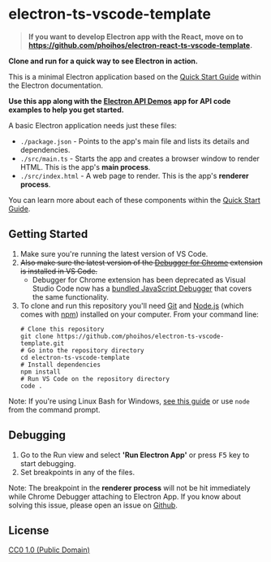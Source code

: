 # electron-ts-vscode-template

> **If you want to develop Electron app with the React, move on to https://github.com/phoihos/electron-react-ts-vscode-template.**


**Clone and run for a quick way to see Electron in action.**

This is a minimal Electron application based on the [Quick Start Guide](http://electron.atom.io/docs/tutorial/quick-start) within the Electron documentation.

**Use this app along with the [Electron API Demos](http://electron.atom.io/#get-started) app for API code examples to help you get started.**

A basic Electron application needs just these files:

- `./package.json` - Points to the app's main file and lists its details and dependencies.
- `./src/main.ts` - Starts the app and creates a browser window to render HTML. This is the app's **main process**.
- `./src/index.html` - A web page to render. This is the app's **renderer process**.

You can learn more about each of these components within the [Quick Start Guide](http://electron.atom.io/docs/tutorial/quick-start).

## Getting Started

1. Make sure you're running the latest version of VS Code.
2. ~~Also make sure the latest version of the [Debugger for Chrome](https://marketplace.visualstudio.com/items?itemName=msjsdiag.debugger-for-chrome) extension is installed in VS Code.~~
   - Debugger for Chrome extension has been deprecated as Visual Studio Code now has a [bundled JavaScript Debugger](https://github.com/microsoft/vscode-js-debug) that covers the same functionality.
3. To clone and run this repository you'll need [Git](https://git-scm.com) and [Node.js](https://nodejs.org/en/download/) (which comes with [npm](http://npmjs.com)) installed on your computer. From your command line:
    >
    ```shell
    # Clone this repository
    git clone https://github.com/phoihos/electron-ts-vscode-template.git
    # Go into the repository directory
    cd electron-ts-vscode-template
    # Install dependencies
    npm install
    # Run VS Code on the repository directory
    code .
    ```

Note: If you're using Linux Bash for Windows, [see this guide](https://www.howtogeek.com/261575/how-to-run-graphical-linux-desktop-applications-from-windows-10s-bash-shell/) or use `node` from the command prompt.

## Debugging

1. Go to the Run view and select **'Run Electron App'** or press <kbd>F5</kbd> key to start debugging.
2. Set breakpoints in any of the files.

Note: The breakpoint in the **renderer process** will not be hit immediately while Chrome Debugger attaching to Electron App. If you know about solving this issue, please open an issue on [Github](https://github.com/phoihos/electron-ts-vscode-template/issues).

## License

[CC0 1.0 (Public Domain)](LICENSE.md)
